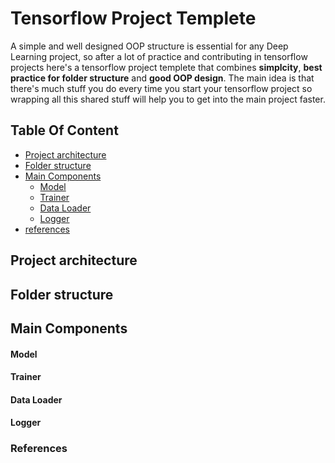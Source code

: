 # Tensorflow Project Templete
A simple and well designed OOP structure is essential for any Deep Learning project, so after a lot of practice and contributing in tensorflow projects here's a tensorflow project templete that combines   **simplcity**, **best practice for folder structure** and **good OOP design**.
The main idea is that there's much stuff you do every time you start your tensorflow project so wrapping all this shared stuff will help you to get into the main project faster.

## Table Of Content
-  [Project architecture](https://github.com/Mrgemy95/Tensorflow-Project-Templete#project-architecture)
-  [Folder structure](https://github.com/Mrgemy95/Tensorflow-Project-Templete#folder-structure)
-  [ Main Components](https://github.com/Mrgemy95/Tensorflow-Project-Templete#main-components)
    -  [Model](https://github.com/Mrgemy95/Tensorflow-Project-Templete#model)
    -  [Trainer](https://github.com/Mrgemy95/Tensorflow-Project-Templete#ptrainer)
    -  [Data Loader](https://github.com/Mrgemy95/Tensorflow-Project-Templete#data-loader)
    -  [Logger](https://github.com/Mrgemy95/Tensorflow-Project-Templete#logger)
-  [references](https://github.com/Mrgemy95/Tensorflow-Project-Templete#references)

Project architecture 
--------------


Folder structure
--------------


Main Components
--------------
#### Model

#### Trainer
#### Data Loader
#### Logger


### References
